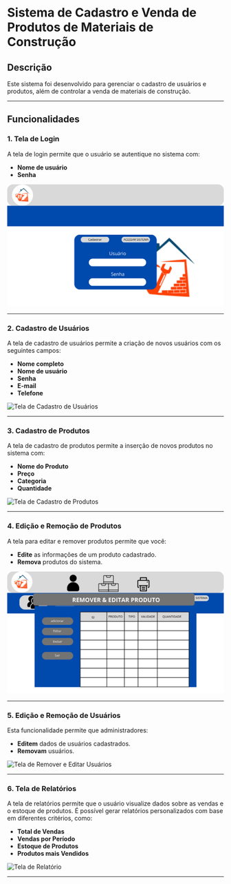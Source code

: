 # Sistema de Cadastro e Venda de Produtos de Materiais de Construção

## Descrição

Este sistema foi desenvolvido para gerenciar o cadastro de usuários e produtos, além de controlar a venda de materiais de construção.

---

## Funcionalidades

### 1. Tela de Login

A tela de login permite que o usuário se autentique no sistema com:
- **Nome de usuário**
- **Senha**

![Tela de Login](loja/Imagens/telas_high_fidelity(alta_fidelidade)/telalogin.png)

---

### 2. Cadastro de Usuários

A tela de cadastro de usuários permite a criação de novos usuários com os seguintes campos:
- **Nome completo**
- **Nome de usuário**
- **Senha**
- **E-mail**
- **Telefone**

![Tela de Cadastro de Usuários](loja/loja/Imagens/telas_high_fidelity(alta_fidelidade)/telacadastrousuarios.png)

---

### 3. Cadastro de Produtos

A tela de cadastro de produtos permite a inserção de novos produtos no sistema com:
- **Nome do Produto**
- **Preço**
- **Categoria**
- **Quantidade**

![Tela de Cadastro de Produtos](loja/loja/Imagens/telas_high_fidelity(alta_fidelidade)/telacadastroprodutos.png)

---

### 4. Edição e Remoção de Produtos

A tela para editar e remover produtos permite que você:
- **Edite** as informações de um produto cadastrado.
- **Remova** produtos do sistema.

![Tela de Remover e Editar Produtos](loja/Imagens/telas_high_fidelity(alta_fidelidade)/telaremovereditarprodutos.png)

---

### 5. Edição e Remoção de Usuários

Esta funcionalidade permite que administradores:
- **Editem** dados de usuários cadastrados.
- **Removam** usuários.

![Tela de Remover e Editar Usuários](loja/loja/Imagens/telas_high_fidelity(alta_fidelidade)/telaremovereditarusuarios.png)

---

### 6. Tela de Relatórios

A tela de relatórios permite que o usuário visualize dados sobre as vendas e o estoque de produtos. É possível gerar relatórios personalizados com base em diferentes critérios, como:
- **Total de Vendas**
- **Vendas por Período**
- **Estoque de Produtos**
- **Produtos mais Vendidos**

![Tela de Relatório](loja/loja/Imagens/telas_high_fidelity(alta_fidelidade)/telarelatorio.png)

---
